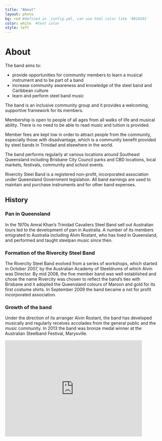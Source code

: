 ```yaml
---
title: "About"
layout: photo
bg: red #defined in _config.yml, can use html color like '#010101'
color: white  #text color
style: left
---
```

# About

The band aims to:

* provide opportunities for community members to learn a musical instrument and to be part of a band
* increase community awareness and knowledge of the steel band and Caribbean culture 
* learn and perform steel band music 

The band is an inclusive community group and it provides a welcoming, supportive framework for its members. 

Membership is open to people of all ages from all walks of life and musical ability. There is no need to be able to read music and tuition is provided. 

Member fees are kept low in order to attract people from the community, especially those with disadvantage, which is a community benefit provided by steel bands in Trinidad and elsewhere in the world. 

The band performs regularly at various locations around Southeast Queensland including Brisbane City Council parks and CBD locations, local markets, festivals, community and school events.

Rivercity Steel Band is a registered non-profit, incorporated association under Queensland Government legislation. All band earnings are used to maintain and purchase instruments and for other band expenses.

## History

### Pan in Queensland
In the 1970s Amral Khan’s Trinidad Cavaliers Steel Band sell out Australian tours led to the development of pan in Australia. A number of its members emigrated to Australia including Alvin Rostant, who has lived in Queensland, and performed and taught steelpan music since then. 

### Formation of the Rivercity Steel Band
The Rivercity Steel Band evolved from a series of workshops, which started in October 2007, by the Australian Academy of Steeldrums of which Alvin was Director. By mid 2008, the five member band was well established and chose the name Rivercity was chosen to reflect the band’s ties with Brisbane and it adopted the Queensland colours of Maroon and gold for its first costume shirts. In September 2009 the band became a not for profit incorporated association.  

### Growth of the band
Under the direction of its arranger Alvin Rostant, the band has developed musically and regularly receives accolades from the general public and the music community. In 2013 the band was bronze medal winner at the Australian Steelband Festival, Marysville. 

<div class="center"><iframe class='center' width="450" height="315" src="https://www.youtube.com/embed/BpqZ0bGXPaA" frameborder="0" allowfullscreen></iframe></div>
